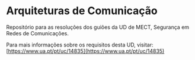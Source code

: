 # Arquiteturas de Comunicação

Repositório para as resoluções dos guiões da UD de MECT, Segurança em Redes de Comunicações.

Para mais informações sobre os requisitos desta UD, visitar: [https://www.ua.pt/pt/uc/14835](https://www.ua.pt/pt/uc/14835)
